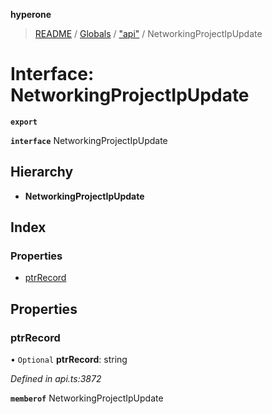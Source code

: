 **hyperone**

> [README](../README.md) / [Globals](../globals.md) / ["api"](../modules/_api_.md) / NetworkingProjectIpUpdate

# Interface: NetworkingProjectIpUpdate

**`export`** 

**`interface`** NetworkingProjectIpUpdate

## Hierarchy

* **NetworkingProjectIpUpdate**

## Index

### Properties

* [ptrRecord](_api_.networkingprojectipupdate.md#ptrrecord)

## Properties

### ptrRecord

• `Optional` **ptrRecord**: string

*Defined in api.ts:3872*

**`memberof`** NetworkingProjectIpUpdate
